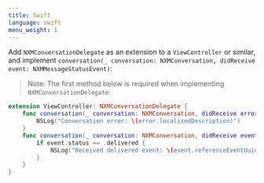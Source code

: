 ```yaml
---
title: Swift
language: swift
menu_weight: 1
---
```


Add `NXMConversationDelegate` as an extension to a `ViewController` or similar, and implement `conversation(_ conversation: NXMConversation, didReceive event: NXMMessageStatusEvent)`:

> Note: The first method below is required when implementing `NXMConversationDelegate`:

```swift
extension ViewController: NXMConversationDelegate {
    func conversation(_ conversation: NXMConversation, didReceive error: Error) {
        NSLog("Conversation error: \(error.localizedDescription)")
    }
    func conversation(_ conversation: NXMConversation, didReceive event: NXMMessageStatusEvent) {
        if event.status == .delivered {
            NSLog("Received delivered event: \(event.referenceEventUuid)")
        }
    }
}
```

